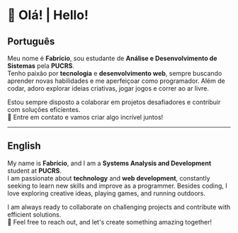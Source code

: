 # 👋 Olá! | Hello!

## Português  
Meu nome é **Fabrício**, sou estudante de **Análise e Desenvolvimento de Sistemas** pela **PUCRS**.  
Tenho paixão por **tecnologia** e **desenvolvimento web**, sempre buscando aprender novas habilidades e me aperfeiçoar como programador. Além de codar, adoro explorar ideias criativas, jogar jogos e correr ao ar livre.  

Estou sempre disposto a colaborar em projetos desafiadores e contribuir com soluções eficientes.  
💬 Entre em contato e vamos criar algo incrível juntos!  

---

## English   
My name is **Fabrício**, and I am a **Systems Analysis and Development** student at **PUCRS**.  
I am passionate about **technology** and **web development**, constantly seeking to learn new skills and improve as a programmer. Besides coding, I love exploring creative ideas, playing games, and running outdoors.  

I am always ready to collaborate on challenging projects and contribute with efficient solutions.  
💬 Feel free to reach out, and let's create something amazing together!

